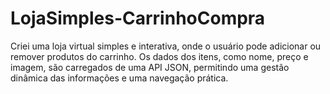 # LojaSimples-CarrinhoCompra
Criei uma loja virtual simples e interativa, onde o usuário pode adicionar ou remover produtos do carrinho. Os dados dos itens, como nome, preço e imagem, são carregados de uma API JSON, permitindo uma gestão dinâmica das informações e uma navegação prática.
